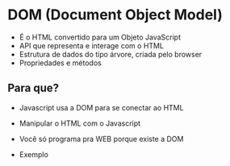 # DOM (Document Object Model)

* É o HTML convertido para um Objeto JavaScript
* API que representa e interage com o HTML
* Estrutura de dados do tipo árvore, criada pelo browser
* Propriedades e métodos

## Para que?

* Javascript usa a DOM para se conectar ao HTML
* Manipular o HTML com o Javascript
* Você só programa pra WEB porque existe a DOM

* Exemplo
